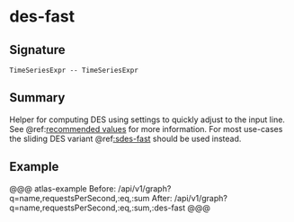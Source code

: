 
# des-fast

## Signature

```
TimeSeriesExpr -- TimeSeriesExpr
```
     
## Summary

Helper for computing DES using settings to quickly adjust to the input line. See
@ref:[recommended values](../asl/des.md#recommended-values) for more information.
For most use-cases the sliding DES variant @ref[:sdes-fast](sdes-fast.md) should be used
instead.

## Example

@@@ atlas-example
Before: /api/v1/graph?q=name,requestsPerSecond,:eq,:sum
 After: /api/v1/graph?q=name,requestsPerSecond,:eq,:sum,:des-fast
@@@
